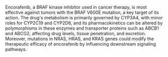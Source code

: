 Encorafenib, a BRAF kinase inhibitor used in cancer therapy, is most effective against tumors with the BRAF V600E mutation, a key target of its action. The drug's metabolism is primarily governed by CYP3A4, with minor roles for CYP2C19 and CYP2D6, and its pharmacokinetics can be altered by polymorphisms in these enzymes and transporter proteins such as ABCB1 and ABCG2, affecting drug levels, tissue penetration, and excretion. Moreover, mutations in NRAS, HRAS, and KRAS genes could modify the therapeutic efficacy of encorafenib by influencing downstream signaling pathways.
